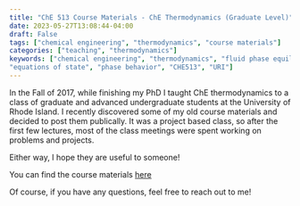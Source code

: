 ```yaml
---
title: "ChE 513 Course Materials - ChE Thermodynamics (Graduate Level)"
date: 2023-05-27T13:08:44-04:00
draft: False
tags: ["chemical engineering", "thermodynamics", "course materials"]
categories: ["teaching", "thermodynamics"]
keywords: ["chemical engineering", "thermodynamics", "fluid phase equilibria",
"equations of state", "phase behavior", "CHE513", "URI"]
---
```


In the Fall of 2017, while finishing my PhD I taught ChE thermodynamics to a
class of graduate and advanced undergraduate students at the University of Rhode
Island. I recently discovered some of my old course materials and decided to post
them publically. It was a project based class, so after the first few lectures, 
most of the class meetings were spent working on problems and projects.

Either way, I hope they are useful to someone!

You can find the course materials [here](https://drive.google.com/drive/folders/1ho76h6g2cewqPv4i7lIQsYQqpzfnlkge?usp=sharing)

Of course, if you have any questions, feel free to reach out to me!
